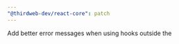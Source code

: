 ```yaml
---
"@thirdweb-dev/react-core": patch
---
```


Add better error messages when using hooks outside the <ThirdwebProvider />
